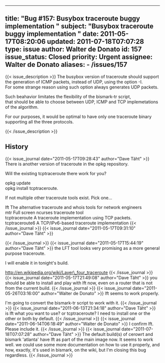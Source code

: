 
---
title: "Bug #157: Busybox traceroute buggy implementation "
subject: "Busybox traceroute buggy implementation "
date: 2011-05-17T08:20:06
updated: 2011-07-18T07:07:28
type: issue
author: Walter de Donato
id: 157
issue_status: Closed
priority: Urgent
assignee: Walter de Donato
aliases:
    - /issues/157
---

{{< issue_description >}}
The busybox version of traceroute should support the generation of ICMP
packets, instead of UDP, using the option -I.\
For some strange reason using such option always generates UDP packets.

Such beahavior limitates the flexibility of the bismark-tr script,\
that should be able to choose between UDP, ICMP and TCP implemetations
of the algorithm.

For our purposes, it would be optimal to have only one traceroute binary
supporting all the three protocols.


{{< /issue_description >}}

## History
{{< issue_journal date="2011-05-17T09:28:43" author="Dave Täht" >}}
There is another version of traceroute in the opkg repository.

Will the existing tcptraceroute there work for you?

opkg update\
opkg install tcptraceroute.

If not multiple other traceroute tools exist. Pick one...

lft The alternative traceroute and whois tools for network engineers\
mtr Full screen ncurses traceroute tool\
tcptraceroute A traceroute implementation using TCP packets.\
tcptraceroute6 A TCP/IPv6-based traceroute implementation
{{< /issue_journal >}}
{{< issue_journal date="2011-05-17T09:31:10" author="Dave Täht" >}}

{{< /issue_journal >}}
{{< issue_journal date="2011-05-17T15:44:19" author="Dave Täht" >}}
the LFT tool looks very promising as a more general purpose traceroute.

I will enable it in tonight's build.

http://en.wikipedia.org/wiki/Layer\_four_traceroute
{{< /issue_journal >}}
{{< issue_journal date="2011-05-17T21:49:08" author="Dave Täht" >}}
you should be able to install and play with lft now, even on a router
that is not from the current build.
{{< /issue_journal >}}
{{< issue_journal date="2011-05-26T03:16:00" author="Walter de Donato" >}}
lft seems to work properly.

I'm going to convert the bismark-tr script to work with it.
{{< /issue_journal >}}
{{< issue_journal date="2011-06-13T21:34:18" author="Dave Täht" >}}
is lft what you want to use? or tcptraceroute? I need to install one or
the other or both by default.
{{< /issue_journal >}}
{{< issue_journal date="2011-06-14T06:18:49" author="Walter de Donato" >}}
I confirm lft.\
Please include it.
{{< /issue_journal >}}
{{< issue_journal date="2011-07-18T07:07:28" author="Dave Täht" >}}
The default build(s) of cerowrt and bismark 'atlanta' have lft as part
of the main image now. It seems to work well. we could use some more
documentation on how to use it properly, and how, exactly, it's used in
bismark, on the wiki, but I'm closing this bug regardless.
{{< /issue_journal >}}

